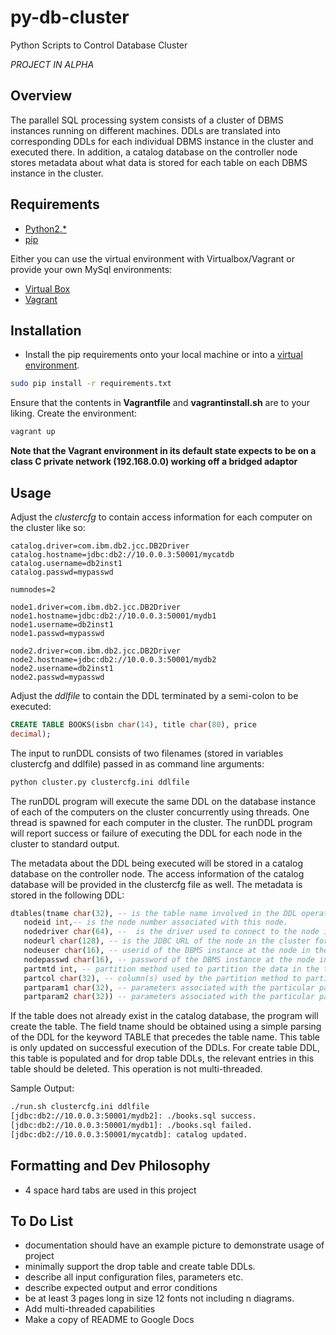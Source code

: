 # py-db-cluster
Python Scripts to Control Database Cluster

*PROJECT IN ALPHA*

## Overview

The parallel SQL processing system consists of a cluster of DBMS instances running on different machines.
DDLs are translated into corresponding DDLs for each individual DBMS instance in the cluster and executed there.
In addition, a catalog database on the controller node stores metadata about what data is stored for each table on each DBMS instance in the cluster.


## Requirements

- [Python2.\*](https://www.python.org/)
- [pip](https://pypi.python.org/pypi/pip)

Either you can use the virtual environment with Virtualbox/Vagrant or provide your own MySql environments:

- [Virtual Box](https://www.virtualbox.org/)
- [Vagrant](https://www.vagrantup.com/)

## Installation

- Install the pip requirements onto your local machine or into a [virtual environment](http://docs.python-guide.org/en/latest/dev/virtualenvs/).

```bash
sudo pip install -r requirements.txt
```

Ensure that the contents in **Vagrantfile** and **vagrantinstall.sh** are to your liking.
Create the environment:

```bash
vagrant up
```

**Note that the Vagrant environment in its default state expects to be on a class C private network (192.168.0.0) working off a bridged adaptor**

## Usage

Adjust the *clustercfg* to contain access information for each computer on the cluster like so:

```
catalog.driver=com.ibm.db2.jcc.DB2Driver
catalog.hostname=jdbc:db2://10.0.0.3:50001/mycatdb
catalog.username=db2inst1
catalog.passwd=mypasswd

numnodes=2

node1.driver=com.ibm.db2.jcc.DB2Driver
node1.hostname=jdbc:db2://10.0.0.3:50001/mydb1
node1.username=db2inst1
node1.passwd=mypasswd

node2.driver=com.ibm.db2.jcc.DB2Driver
node2.hostname=jdbc:db2://10.0.0.3:50001/mydb2
node2.username=db2inst1
node2.passwd=mypasswd
```

Adjust the *ddlfile* to contain the DDL terminated by a semi-colon to be executed:

```sql
CREATE TABLE BOOKS(isbn char(14), title char(80), price
decimal);
```

The input to runDDL consists of two filenames (stored in variables clustercfg and ddlfile) passed in as command line arguments:

```bash
python cluster.py clustercfg.ini ddlfile
```

The runDDL program will execute the same DDL on the database instance of each of the computers on the cluster concurrently using threads.
One thread is spawned for each computer in the cluster.
The runDDL program will report success or failure of executing the DDL for each node in the cluster to standard output.

The metadata about the DDL being executed will be stored in a catalog database on the controller node. The access information of the catalog database will be provided in the clustercfg file as well. The metadata is stored in the following DDL:

```sql
dtables(tname char(32), -- is the table name involved in the DDL operation.
   nodeid int,-- is the node number associated with this node.
   nodedriver char(64), --  is the driver used to connect to the node in the cluster for this entry
   nodeurl char(128), -- is the JDBC URL of the node in the cluster for this entry
   nodeuser char(16), -- userid of the DBMS instance at the node in the cluster for this entry
   nodepasswd char(16), -- password of the DBMS instance at the node in the cluster for this entry
   partmtd int, -- partition method used to partition the data in the table
   partcol char(32), -- column(s) used by the partition method to partition the data in the table
   partparam1 char(32), -- parameters associated with the particular partition method
   partparam2 char(32)) -- parameters associated with the particular partition method
```

If the table does not already exist in the catalog database, the program will create the table.
The field tname should be obtained using a simple parsing of the DDL for the keyword TABLE that precedes the table name.
This table is only updated on successful execution of the DDLs.
For create table DDL, this table is populated and for drop table DDLs, the relevant entries in this table should be deleted.
This operation is not multi-threaded.

Sample Output:

```bash
./run.sh clustercfg.ini ddlfile
[jdbc:db2://10.0.0.3:50001/mydb2]: ./books.sql success.
[jdbc:db2://10.0.0.3:50001/mydb1]: ./books.sql failed.
[jdbc:db2://10.0.0.3:50001/mycatdb]: catalog updated.
```

## Formatting and Dev Philosophy

- 4 space hard tabs are used in this project

## To Do List

- documentation should have an example picture to demonstrate usage of project
- minimally support the drop table and create table DDLs.
- describe all input configuration files, parameters etc.
- describe expected output and error conditions
- be at least 3 pages long in size 12 fonts not including n diagrams.
- Add multi-threaded capabilities
- Make a copy of README to Google Docs
